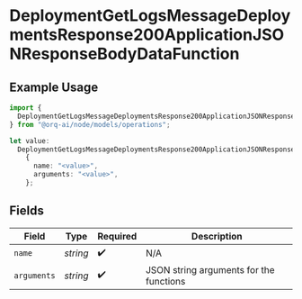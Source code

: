 # DeploymentGetLogsMessageDeploymentsResponse200ApplicationJSONResponseBodyDataFunction

## Example Usage

```typescript
import {
  DeploymentGetLogsMessageDeploymentsResponse200ApplicationJSONResponseBodyDataFunction,
} from "@orq-ai/node/models/operations";

let value:
  DeploymentGetLogsMessageDeploymentsResponse200ApplicationJSONResponseBodyDataFunction =
    {
      name: "<value>",
      arguments: "<value>",
    };
```

## Fields

| Field                                   | Type                                    | Required                                | Description                             |
| --------------------------------------- | --------------------------------------- | --------------------------------------- | --------------------------------------- |
| `name`                                  | *string*                                | :heavy_check_mark:                      | N/A                                     |
| `arguments`                             | *string*                                | :heavy_check_mark:                      | JSON string arguments for the functions |